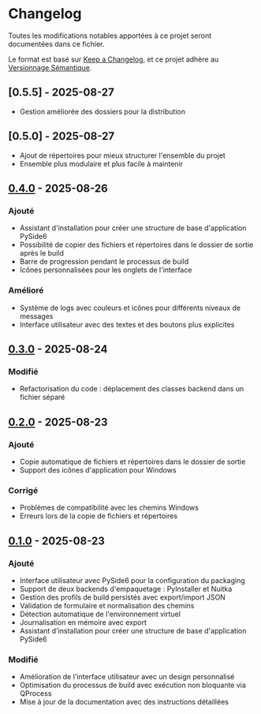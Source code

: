 # Changelog

Toutes les modifications notables apportées à ce projet seront documentées dans ce fichier.

Le format est basé sur [Keep a Changelog](https://keepachangelog.com/en/1.0.0/),
et ce projet adhère au [Versionnage Sémantique](https://semver.org/spec/v2.0.0.html).

## [0.5.5] - 2025-08-27
- Gestion améliorée des dossiers pour la distribution


## [0.5.0] - 2025-08-27
- Ajout de répertoires pour mieux structurer l'ensemble du projet
- Ensemble plus modulaire et plus facile à maintenir

## [0.4.0] - 2025-08-26

### Ajouté
- Assistant d'installation pour créer une structure de base d'application PySide6
- Possibilité de copier des fichiers et répertoires dans le dossier de sortie après le build
- Barre de progression pendant le processus de build
- Icônes personnalisées pour les onglets de l'interface

### Amélioré
- Système de logs avec couleurs et icônes pour différents niveaux de messages
- Interface utilisateur avec des textes et des boutons plus explicites

## [0.3.0] - 2025-08-24

### Modifié
- Refactorisation du code : déplacement des classes backend dans un fichier séparé

## [0.2.0] - 2025-08-23

### Ajouté
- Copie automatique de fichiers et répertoires dans le dossier de sortie
- Support des icônes d'application pour Windows

### Corrigé
- Problèmes de compatibilité avec les chemins Windows
- Erreurs lors de la copie de fichiers et répertoires

## [0.1.0] - 2025-08-23

### Ajouté
- Interface utilisateur avec PySide6 pour la configuration du packaging
- Support de deux backends d'empaquetage : PyInstaller et Nuitka
- Gestion des profils de build persistés avec export/import JSON
- Validation de formulaire et normalisation des chemins
- Détection automatique de l'environnement virtuel
- Journalisation en mémoire avec export
- Assistant d'installation pour créer une structure de base d'application PySide6

### Modifié
- Amélioration de l'interface utilisateur avec un design personnalisé
- Optimisation du processus de build avec exécution non bloquante via QProcess
- Mise à jour de la documentation avec des instructions détaillées

[0.1.0]: https://github.com/pat13310/Pypack-Studio/releases/tag/v0.1.0
[0.2.0]: https://github.com/pat13310/Pypack-Studio/compare/v0.1.0...v0.2.0
[0.3.0]: https://github.com/pat13310/Pypack-Studio/compare/v0.2.0...v0.3.0
[0.4.0]: https://github.com/pat13310/Pypack-Studio/compare/v0.3.0...v0.4.0